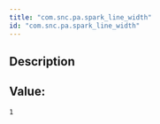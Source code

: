 ```yaml
---
title: "com.snc.pa.spark_line_width"
id: "com.snc.pa.spark_line_width"
---
```

## Description



## Value: 
```
1
```